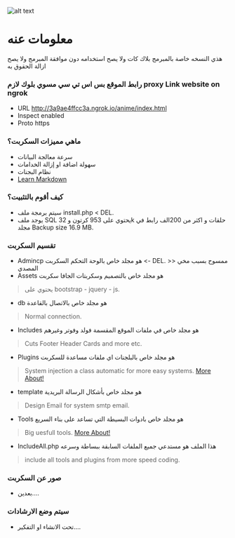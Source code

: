![alt text](https://i.pinimg.com/originals/77/2e/b2/772eb2ca52588db2ced8cf9f98e9b51c.jpg)

# معلومات عنه #

هذي النسخه خاصة بالمبرمج بلاك كات ولا يصح استخدامه دون موافقة المبرمج ولا يصح ازالة الحقوق به

###  رابط الموقع بس اس تي سي مسوي بلوك لازم proxy Link website on ngrok ###
* URL	http://3a9ae4ffcc3a.ngrok.io/anime/index.html
* Inspect	enabled
* Proto	https
### ماهي مميزات السكربت؟ ###

* سرعة معالجة البيانات
* سهولة اضافة او إزالة الخدامات
* نظام البجنات
* [Learn Markdown](https://bitbucket.org/tutorials/markdowndemo)

### كيف أقوم بالتثبيت؟ ###

* سيتم برمجة ملف install.php < DEL.
* يوجد ملف SQL يحتوي على 953 كرتون و 32k حلقات و اكثر من 200الف رابط في مجلد Backup size 16.9 MB.

### تقسيم السكربت ###

* Admincp هو مجلد خاص بالوحة التحكم السكربت <- DEL. >> ممسوح بسبب مخي المصدي
* Assets هو مجلد خاص بالتصميم وسكربتات الجافا سكربت
> يحتوي على bootstrap - jquery - js.
* db هو مجلد خاص بالاتصال بالقاعدة
> Normal connection.
* Includes هو مجلد خاص في ملفات الموقع المقسمة فولد وفوتر وغيرهم
> Cuts Footer Header Cards and more etc.
* Plugins هو مجلد خاص بالبلجنات اي ملفات مساعدة للسكربت
> System injection a class automatic for more easy systems.
> [More About!](https://github.com/blackcatq82/anime/tree/origin/Plugins)
* template هو مجلد خاص بأشكال الرسالة البريدية
> Design Email for system smtp email.
* Tools هو مجلد خاص بادوات البسيطة التي تساعد على بناء السريع
> Big uesfull tools.
> [More About!](https://github.com/blackcatq82/anime/tree/origin/Tools)
* IncludeAll.php هذا الملف هو مستدعي جميع الملفات السابقة ببساطة وسرعه
> include all tools and plugins from more speed coding.



### صور عن السكربت ###
* بعدين....


### سيتم وضع الارشادات ###
* تحت الانشاء او التفكير....
